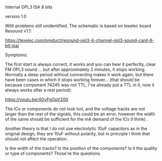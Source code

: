 Internal OPL3 ISA 8 bits

version 1.0

With problems still unidentified. The schematic is based on texelec board Resound v1.1:

https://texelec.com/product/resound-opl3-4-channel-opl3-sound-card-8-bit-isa/

Symptoms:

The first start is always correct, it works and you can hear it perfectly, clear FM OPL3 sound ... but after approximately 2 minutes, it stops working. Normally a sleep period without connecting makes it work again, but there have been cases in which it stops working forever...  (that should be because component 74245 was not TTL, I've already put a TTL in it, now it always works after a rest period):

https://youtu.be/4GyFgOpV200

The ICs or components do not look hot, and the voltage tracks are not larger than the rest of the signals, this could be an error, however the width of the same should be sufficient for the mA demand of the ICs (I think) .

Another theory is that I do not use electrolytic 10uF capacitors as in the original design, they are 10uF without polarity, but in principle I think that should not affect the operation.

Is the width of the tracks? Is the position of the components? Is it the quality or type of components? Those're the questions.
